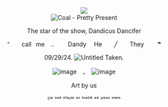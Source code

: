 <div align=center>
  <img src="https://github.com/user-attachments/assets/065961c4-447a-46a7-a0d9-f7d96b28e250">
<div> 
<div align=center>
  <img src="https://files.catbox.moe/n7gv0y.gif" alt="Coal - Pretty Present">
<div> 

The star of the show, Dandicus Dancifer
  
  ⁺  call⠀me ..   Dandy 
     He  ╱  They   ❞


09/29/24. <img src="https://pixels.crd.co/assets/images/gallery06/85872082.gif" alt="Untitled"/> Taken.
  
![image](https://github.com/user-attachments/assets/4089b8ca-e689-41c2-afb5-f109fe7e6a34)　₊ ![image](https://github.com/user-attachments/assets/c7f8e9f7-325e-4fc2-be4c-1883d8e43c34)

Art by us


ᴰᵒ ⁿᵒᵗ ᶜˡᵃᶦᵐ ᵒʳ ᵗʳᵃᶜᵉ ᵃˢ ʸᵒᵘʳ ᵒʷⁿ

